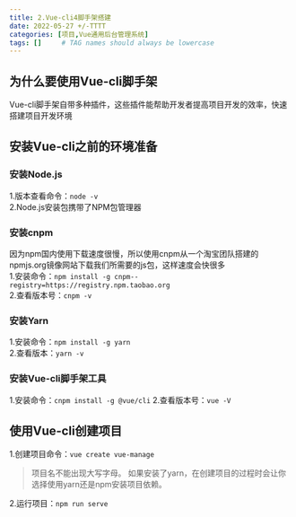 ```yaml
---
title: 2.Vue-cli4脚手架搭建
date: 2022-05-27 +/-TTTT
categories: [项目,Vue通用后台管理系统]
tags: []     # TAG names should always be lowercase
---
```


## 为什么要使用Vue-cli脚手架
Vue-cli脚手架自带多种插件，这些插件能帮助开发者提高项目开发的效率，快速搭建项目开发环境

## 安装Vue-cli之前的环境准备
### 安装Node.js
1.版本查看命令：`node -v`<br>
2.Node.js安装包携带了NPM包管理器

### 安装cnpm
因为npm国内使用下载速度很慢，所以使用cnpm从一个淘宝团队搭建的npmjs.org镜像网站下载我们所需要的js包，这样速度会快很多<br>
1.安装命令：`npm install -g cnpm--registry=https://registry.npm.taobao.org`<br>
2.查看版本号：`cnpm -v`

### 安装Yarn
1.安装命令：`npm install -g yarn`<br>
2.查看版本：`yarn -v`

### 安装Vue-cli脚手架工具
1.安装命令：`cnpm install -g @vue/cli`
2.查看版本号：`vue -V`

## 使用Vue-cli创建项目
1.创建项目命令：`vue create vue-manage`
> 项目名不能出现大写字母。
> 如果安装了yarn，在创建项目的过程时会让你选择使用yarn还是npm安装项目依赖。

2.运行项目：`npm run serve`